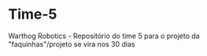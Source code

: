# Time-5
Warthog Robotics - Repositório do time 5 para o projeto da "faquinhas"/projeto se vira nos 30 dias

